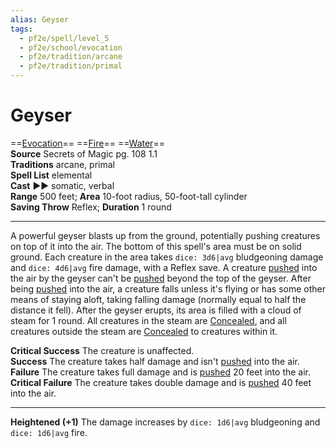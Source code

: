 ```yaml
---
alias: Geyser
tags:
  - pf2e/spell/level_5
  - pf2e/school/evocation
  - pf2e/tradition/arcane
  - pf2e/tradition/primal
---
```


# Geyser

==[Evocation](Evocation.md)== ==[Fire](Fire.md)== ==[Water](Water.md)==  
__Source__ Secrets of Magic pg. 108 1.1  
**Traditions** arcane, primal  
**Spell List** elemental  
**Cast** ►► somatic, verbal  
**Range** 500 feet; **Area** 10-foot radius, 50-foot-tall cylinder  
**Saving Throw** Reflex; **Duration** 1 round

---

A powerful geyser blasts up from the ground, potentially pushing creatures on top of it into the air. The bottom of this spell's area must be on solid ground. Each creature in the area takes `dice: 3d6|avg` bludgeoning damage and `dice: 4d6|avg` fire damage, with a Reflex save. A creature [pushed](Forced%20Movement.md) into the air by the geyser can't be [pushed](Forced%20Movement.md) beyond the top of the geyser. After being [pushed](Forced%20Movement.md) into the air, a creature falls unless it's flying or has some other means of staying aloft, taking falling damage (normally equal to half the distance it fell). After the geyser erupts, its area is filled with a cloud of steam for 1 round. All creatures in the steam are [Concealed](Concealed.md), and all creatures outside the steam are [Concealed](Concealed.md) to creatures within it.

**Critical Success** The creature is unaffected.  
**Success** The creature takes half damage and isn't [pushed](Forced%20Movement.md) into the air.  
**Failure** The creature takes full damage and is [pushed](Forced%20Movement.md) 20 feet into the air.  
**Critical Failure** The creature takes double damage and is [pushed](Forced%20Movement.md) 40 feet into the air.

<hr>

**Heightened (+1)** The damage increases by `dice: 1d6|avg` bludgeoning and `dice: 1d6|avg` fire.
